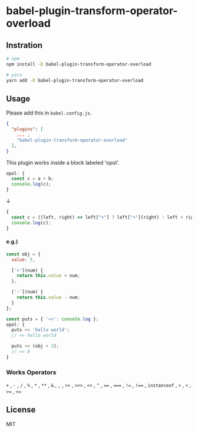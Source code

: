 # babel-plugin-transform-operator-overload

## Instration
```sh
# npm
npm install -D babel-plugin-transform-operator-overload

# yarn
yarn add -D babel-plugin-transform-operator-overload
```

## Usage

Please add this in `babel.config.js`.
```json
{
  "plugins": [
    ... ,
    "babel-plugin-transform-operator-overload"
  ],
}
```

This plugin works inside a block labeled 'opol'.

```js
opol: {
  const c = a + b;
  console.log(c);
}
```

↓

```js
{
  const c = ((left, right) => left["+"] ? left["+"](right) : left + right)(a, b);
  console.log(c);
}
```


#### e.g.)
```js
const obj = {
  value: 5,

  ['+'](num) {
    return this.value + num;
  },

  ['-'](num) {
    return this.value - num;
  }
};

const puts = { '<<': console.log };
opol: {
  puts << 'hello world';
  // => hello world

  puts << (obj + 3);
  // => 8
}
```

### Works Operators
`+` , `-` , `/` , `%` , `*` , `**` , `&` , `,` , `>>` , `>>>` , `<<` , `^` , `==` , `===` , `!=` , `!==` , `instanceof` , `>` , `<` , `>=` , `<=`

## License
MIT
